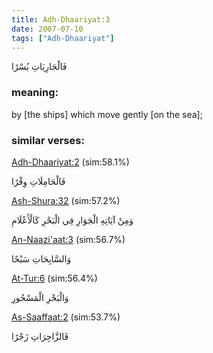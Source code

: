 ```yaml
---
title: Adh-Dhaariyat:3
date: 2007-07-10
tags: ["Adh-Dhaariyat"]
---
```

فَالْجَارِيَاتِ يُسْرًا
### meaning: 
by [the ships] which move gently [on the sea];
### similar verses: 

[Adh-Dhaariyat:2](/51/2) (sim:58.1%)

فَالْحَامِلَاتِ وِقْرًا

[Ash-Shura:32](/42/32) (sim:57.2%)

وَمِنْ آيَاتِهِ الْجَوَارِ فِي الْبَحْرِ كَالْأَعْلَامِ

[An-Naazi'aat:3](/79/3) (sim:56.7%)

وَالسَّابِحَاتِ سَبْحًا

[At-Tur:6](/52/6) (sim:56.4%)

وَالْبَحْرِ الْمَسْجُورِ

[As-Saaffaat:2](/37/2) (sim:53.7%)

فَالزَّاجِرَاتِ زَجْرًا
